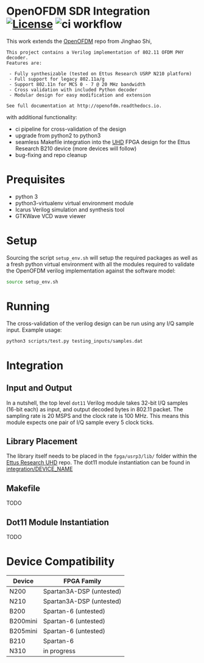 # OpenOFDM SDR Integration [![License](https://img.shields.io/badge/License-Apache%202.0-blue.svg)](https://opensource.org/licenses/Apache-2.0) ![ci workflow](https://github.com/andreaskuster/openofdm/actions/workflows/ci.yml/badge.svg)

This work extends the [OpenOFDM](https://github.com/jhshi/openofdm) repo from Jinghao Shi,

```
This project contains a Verilog implementation of 802.11 OFDM PHY decoder.
Features are:

 - Fully synthesizable (tested on Ettus Research USRP N210 platform)
 - Full support for legacy 802.11a/g
 - Support 802.11n for MCS 0 - 7 @ 20 MHz bandwidth
 - Cross validation with included Python decoder 
 - Modular design for easy modification and extension

See full documentation at http://openofdm.readthedocs.io.
```

with additional functionality:

- ci pipeline for cross-validation of the design
- upgrade from python2 to python3
- seamless Makefile integration into the [UHD](https://github.com/EttusResearch/uhd/) FPGA design for the Ettus Research
  B210 device (more devices will follow)
- bug-fixing and repo cleanup

Prequisites
=====

- python 3
- python3-virtualenv virtual environment module
- Icarus Verilog simulation and synthesis tool
- GTKWave VCD wave viewer

Setup
=====

Sourcing the script `setup_env.sh` will setup the required packages as well as a fresh python virtual environment with
all the modules required to validate the OpenOFDM verilog implementation against the software model:

```bash
source setup_env.sh
```

Running
=====

The cross-validation of the verilog design can be run using any I/Q sample input. Example usage:

```bash
python3 scripts/test.py testing_inputs/samples.dat
```

Integration
=====

Input and Output
-----
In a nutshell, the top level ``dot11`` Verilog module takes 32-bit I/Q samples (16-bit each) as input, and output
decoded bytes in 802.11 packet. The sampling rate is 20 MSPS and the clock rate is 100 MHz. This means this module
expects one pair of I/Q sample every 5 clock ticks.

Library Placement
-----
The library itself needs to be placed in the `fpga/usrp3/lib/` folder within the [Ettus Research UHD](https://github.com/EttusResearch/uhd/) repo. The dot11 module instantiation can be found in [integration/DEVICE_NAME](integration)

Makefile
-----
TODO

Dot11 Module Instantiation
-----
TODO


Device Compatibility
=====

| Device | FPGA Family |
| --- | --- |
| N200 | Spartan3A-DSP (untested) |
| N210 | Spartan3A-DSP (untested) |
| B200 | Spartan-6 (untested) |
| B200mini | Spartan-6 (untested) |
| B205mini | Spartan-6 (untested) |
| B210 | Spartan-6 |
| N310 | in progress |
